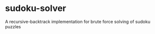 sudoku-solver
=============

A recursive-backtrack implementation for brute force solving of sudoku puzzles
